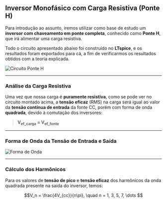 ## Inversor Monofásico com Carga Resistiva (Ponte H)

Para introdução ao assunto, iremos utilizar como base de estudo um **inversor com chaveamento em ponte completa**, conhecido como **Ponte H**, que irá alimentar uma carga resistiva.

Todo o circuito apresentado abaixo foi construído no **LTspice**, e os resultados foram exportados para cá, a fim de verificarmos os resultados obtidos com a teoria explicada.

![Circuito Ponte H](circuito.png)

---

### Análise da Carga Resistiva

Uma vez que nossa carga é **puramente resistiva**, como se pode ver no circuito montado acima, a **tensão eficaz** (RMS) na carga será igual ao valor da **tensão contínua de entrada** da fonte CC, porém com forma de onda **quadrada**, devido à comutação dos inversores:

> **V<sub>ef_carga</sub> = V<sub>ef_fonte</sub>**

---

### Forma de Onda da Tensão de Entrada e Saída

![Forma de Onda](onda_saida.png)

---

### Cálculo dos Harmônicos

Para os valores de **tensão de pico** e **tensão eficaz** dos harmônicos da onda quadrada presente na saída do inversor, temos:

<!-- Inserir fórmula aqui -->
```math
V_n = \frac{4V_{cc}}{n\pi}, \quad n = 1, 3, 5, 7, \dots

